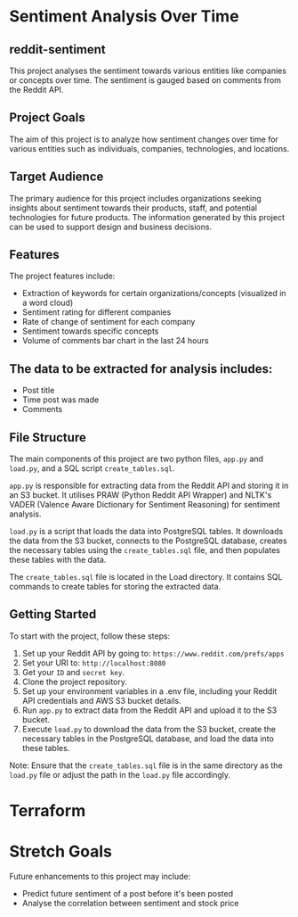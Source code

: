 # Sentiment Analysis Over Time

## reddit-sentiment
This project analyses the sentiment towards various entities like companies or concepts over time. The sentiment is gauged based on comments from the Reddit API.

## Project Goals
The aim of this project is to analyze how sentiment changes over time for various entities such as individuals, companies, technologies, and locations.

## Target Audience
The primary audience for this project includes organizations seeking insights about sentiment towards their products, staff, and potential technologies for future products. The information generated by this project can be used to support design and business decisions.

## Features
The project features include:
- Extraction of keywords for certain organizations/concepts (visualized in a word cloud)
- Sentiment rating for different companies
- Rate of change of sentiment for each company
- Sentiment towards specific concepts
- Volume of comments bar chart in the last 24 hours

## The data to be extracted for analysis includes:
- Post title
- Time post was made
- Comments

## File Structure
The main components of this project are two python files, `app.py` and `load.py`, and a SQL script `create_tables.sql`.

`app.py` is responsible for extracting data from the Reddit API and storing it in an S3 bucket. It utilises PRAW (Python Reddit API Wrapper) and NLTK's VADER (Valence Aware Dictionary for Sentiment Reasoning) for sentiment analysis.

`load.py` is a script that loads the data into PostgreSQL tables. It downloads the data from the S3 bucket, connects to the PostgreSQL database, creates the necessary tables using the `create_tables.sql` file, and then populates these tables with the data.

The `create_tables.sql` file is located in the Load directory. It contains SQL commands to create tables for storing the extracted data.

## Getting Started
To start with the project, follow these steps:

1. Set up your Reddit API by going to: `https://www.reddit.com/prefs/apps` 
2. Set your URI to: `http://localhost:8080`
3. Get your `ID` and `secret key`.
4. Clone the project repository.
5. Set up your environment variables in a .env file, including your Reddit API credentials and AWS S3 bucket details.
6. Run `app.py` to extract data from the Reddit API and upload it to the S3 bucket.
7. Execute `load.py` to download the data from the S3 bucket, create the necessary tables in the PostgreSQL database, and load the data into these tables.

Note: Ensure that the `create_tables.sql` file is in the same directory as the `load.py` file or adjust the path in the `load.py` file accordingly.

# Terraform 

# Stretch Goals
Future enhancements to this project may include:
- Predict future sentiment of a post before it's been posted
- Analyse the correlation between sentiment and stock price

  
